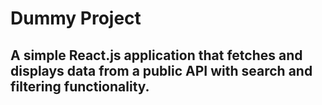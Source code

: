 # Dummy Project

## A simple React.js application that fetches and displays data from a public API with search and filtering functionality.

